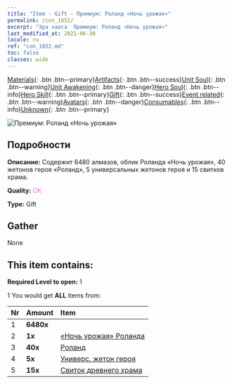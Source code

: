 ```yaml
---
title: "Item - Gift - Премиум: Роланд «Ночь урожая»"
permalink: /con_1852/
excerpt: "Эра хаоса  Премиум: Роланд «Ночь урожая»"
last_modified_at: 2021-06-30
locale: ru
ref: "con_1852.md"
toc: false
classes: wide
---
```

 [Materials](/ItemsRU/){: .btn .btn--primary}[Artifacts](/ItemsRU/Artifacts/){: .btn .btn--success}[Unit Soul](/ItemsRU/UnitSoul/){: .btn .btn--warning}[Unit Awakening](/ItemsRU/UnitAwakening/){: .btn .btn--danger}[Hero Soul](/ItemsRU/HeroSoul/){: .btn .btn--info}[Hero Skill](/ItemsRU/HeroSkill/){: .btn .btn--primary}[Gift](/ItemsRU/Gift/){: .btn .btn--success}[Event related](/ItemsRU/Events/){: .btn .btn--warning}[Avatars](/ItemsRU/Avatars/){: .btn .btn--danger}[Consumables](/ItemsRU/Consumables/){: .btn .btn--info}[Unknown](/ItemsRU/Unknown/){: .btn .btn--primary}

 ![Премиум: Роланд «Ночь урожая»](/images/t/i_907475.png)

## Подробности
 **Описание:** Содержит 6480 алмазов, облик Роланда «Ночь урожая», 40 жетонов героя «Роланд», 5 универсальных жетонов героя и 15 свитков храма.

 **Quality:** <span style="color: #DA70D6">OK</span>

 **Type:** Gift

## Gather

  None

## This item contains:

 **Required Level to open:** 1

 1 You would get **ALL** items  from:

  | Nr | Amount |     Item    |
  |:---|:-------|:------------|
  | 1 |  **6480x** | <i class="fas fa-gem"/> |  | 
  | 2 |  **1x** | [«Ночь урожая» Роланда](/ItemsRU/con_1034/) |  | 
  | 3 |  **40x** | [Роланд](/ItemsRU/her_362/) |  | 
  | 4 |  **5x** | [Универс. жетон героя](/ItemsRU/her_358/) |  | 
  | 5 |  **15x** | [Свиток древнего храма](/ItemsRU/con_697/) |  | 
